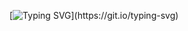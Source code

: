 

[![Typing SVG](https://readme-typing-svg.herokuapp.com?color=%2336BCF7&vCenter=true&height=100&lines=Hello+there!;My+name+is+Diogo+Cavaleiro%2C;I'm+a+Software+Developer+student.)](https://git.io/typing-svg)

<!--

<img src="https://raw.githubusercontent.com/dcavalei/dcavalei/main/Banner.png" align="left" width="100%" />

![Jokes Card](https://readme-jokes.vercel.app/api)
![Jokes Card](https://readme-jokes.vercel.app/api?bgColor=%23212529&textColor=%23ffddd2&qColor=%23f94144&aColor=%2390be6d&borderColor=%23f9c74f&codeColor=%23f9c74f)

-->


